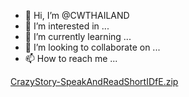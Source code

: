 - 👋 Hi, I’m @CWTHAILAND
- 👀 I’m interested in ...
- 🌱 I’m currently learning ...
- 💞️ I’m looking to collaborate on ...
- 📫 How to reach me ...

<!---
CWTHAILAND/CWTHAILAND is a ✨ special ✨ repository because its `README.md` (this file) appears on your GitHub profile.
You can click the Preview link to take a look at your changes.
--->
[CrazyStory-SpeakAndReadShortIDfE.zip](https://github.com/CWTHAILAND/CWTHAILAND/files/8488288/CrazyStory-SpeakAndReadShortIDfE.zip)

